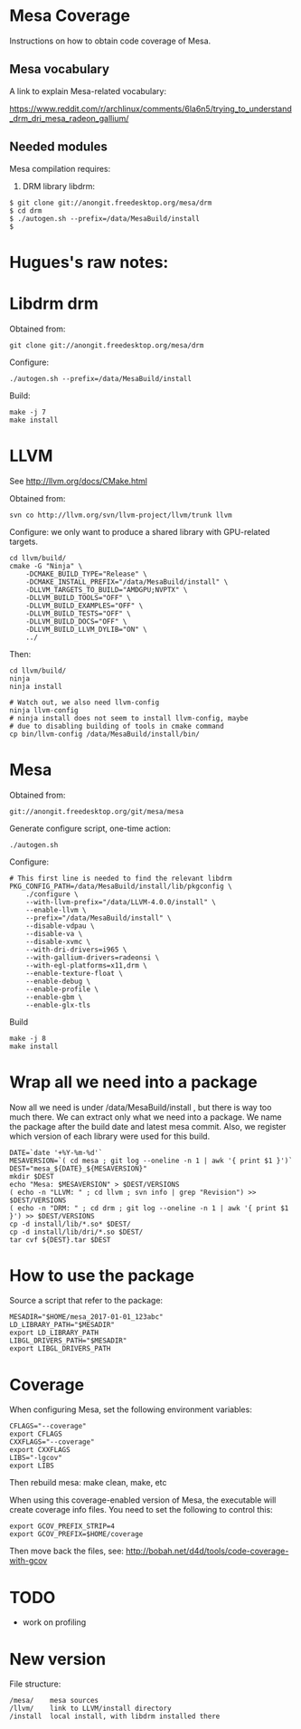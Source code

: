 # Mesa Coverage

Instructions on how to obtain code coverage of Mesa.

## Mesa vocabulary

A link to explain Mesa-related vocabulary:

https://www.reddit.com/r/archlinux/comments/6la6n5/trying_to_understand_drm_dri_mesa_radeon_gallium/

## Needed modules

Mesa compilation requires:

1. DRM library libdrm:

```
$ git clone git://anongit.freedesktop.org/mesa/drm
$ cd drm
$ ./autogen.sh --prefix=/data/MesaBuild/install
$
```

# Hugues's raw notes:


# Libdrm drm

Obtained from:

    git clone git://anongit.freedesktop.org/mesa/drm

Configure:

    ./autogen.sh --prefix=/data/MesaBuild/install

Build:

    make -j 7
    make install

# LLVM

See http://llvm.org/docs/CMake.html

Obtained from:

    svn co http://llvm.org/svn/llvm-project/llvm/trunk llvm

Configure: we only want to produce a shared library with GPU-related
targets.

    cd llvm/build/
    cmake -G "Ninja" \
        -DCMAKE_BUILD_TYPE="Release" \
        -DCMAKE_INSTALL_PREFIX="/data/MesaBuild/install" \
        -DLLVM_TARGETS_TO_BUILD="AMDGPU;NVPTX" \
        -DLLVM_BUILD_TOOLS="OFF" \
        -DLLVM_BUILD_EXAMPLES="OFF" \
        -DLLVM_BUILD_TESTS="OFF" \
        -DLLVM_BUILD_DOCS="OFF" \
        -DLLVM_BUILD_LLVM_DYLIB="ON" \
        ../

Then:

    cd llvm/build/
    ninja
    ninja install

    # Watch out, we also need llvm-config
    ninja llvm-config
    # ninja install does not seem to install llvm-config, maybe
    # due to disabling building of tools in cmake command
    cp bin/llvm-config /data/MesaBuild/install/bin/

# Mesa

Obtained from:

    git://anongit.freedesktop.org/git/mesa/mesa

Generate configure script, one-time action:

    ./autogen.sh

Configure:

    # This first line is needed to find the relevant libdrm
    PKG_CONFIG_PATH=/data/MesaBuild/install/lib/pkgconfig \
        ./configure \
        --with-llvm-prefix="/data/LLVM-4.0.0/install" \
        --enable-llvm \
        --prefix="/data/MesaBuild/install" \
        --disable-vdpau \
        --disable-va \
        --disable-xvmc \
        --with-dri-drivers=i965 \
        --with-gallium-drivers=radeonsi \
        --with-egl-platforms=x11,drm \
        --enable-texture-float \
        --enable-debug \
        --enable-profile \
        --enable-gbm \
        --enable-glx-tls

Build

    make -j 8
    make install

# Wrap all we need into a package

Now all we need is under /data/MesaBuild/install , but there is way too
much there. We can extract only what we need into a package. We name the
package after the build date and latest mesa commit. Also, we register
which version of each library were used for this build.

    DATE=`date '+%Y-%m-%d'`
    MESAVERSION=`( cd mesa ; git log --oneline -n 1 | awk '{ print $1 }')`
    DEST="mesa_${DATE}_${MESAVERSION}"
    mkdir $DEST
    echo "Mesa: $MESAVERSION" > $DEST/VERSIONS
    ( echo -n "LLVM: " ; cd llvm ; svn info | grep "Revision") >> $DEST/VERSIONS
    ( echo -n "DRM: " ; cd drm ; git log --oneline -n 1 | awk '{ print $1 }') >> $DEST/VERSIONS
    cp -d install/lib/*.so* $DEST/
    cp -d install/lib/dri/*.so $DEST/
    tar cvf ${DEST}.tar $DEST

# How to use the package

Source a script that refer to the package:

    MESADIR="$HOME/mesa_2017-01-01_123abc"
    LD_LIBRARY_PATH="$MESADIR"
    export LD_LIBRARY_PATH
    LIBGL_DRIVERS_PATH="$MESADIR"
    export LIBGL_DRIVERS_PATH

# Coverage

When configuring Mesa, set the following environment variables:

    CFLAGS="--coverage"
    export CFLAGS
    CXXFLAGS="--coverage"
    export CXXFLAGS
    LIBS="-lgcov"
    export LIBS

Then rebuild mesa: make clean, make, etc

When using this coverage-enabled version of Mesa, the executable will create
coverage info files. You need to set the following to control this:

    export GCOV_PREFIX_STRIP=4
    export GCOV_PREFIX=$HOME/coverage

Then move back the files, see:
http://bobah.net/d4d/tools/code-coverage-with-gcov

# TODO

 - work on profiling

# New version

File structure:

```
/mesa/    mesa sources
/llvm/    link to LLVM/install directory
/install  local install, with libdrm installed there
```
